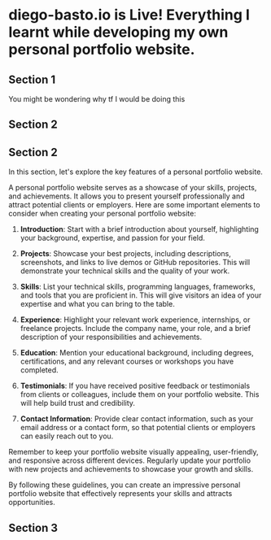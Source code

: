 # diego-basto.io is Live! Everything I learnt while developing my own personal portfolio website. 

## Section 1
You might be wondering why tf I would be doing this

## Section 2
## Section 2
In this section, let's explore the key features of a personal portfolio website.

A personal portfolio website serves as a showcase of your skills, projects, and achievements. It allows you to present yourself professionally and attract potential clients or employers. Here are some important elements to consider when creating your personal portfolio website:

1. **Introduction**: Start with a brief introduction about yourself, highlighting your background, expertise, and passion for your field.

2. **Projects**: Showcase your best projects, including descriptions, screenshots, and links to live demos or GitHub repositories. This will demonstrate your technical skills and the quality of your work.

3. **Skills**: List your technical skills, programming languages, frameworks, and tools that you are proficient in. This will give visitors an idea of your expertise and what you can bring to the table.

4. **Experience**: Highlight your relevant work experience, internships, or freelance projects. Include the company name, your role, and a brief description of your responsibilities and achievements.

5. **Education**: Mention your educational background, including degrees, certifications, and any relevant courses or workshops you have completed.

6. **Testimonials**: If you have received positive feedback or testimonials from clients or colleagues, include them on your portfolio website. This will help build trust and credibility.

7. **Contact Information**: Provide clear contact information, such as your email address or a contact form, so that potential clients or employers can easily reach out to you.

Remember to keep your portfolio website visually appealing, user-friendly, and responsive across different devices. Regularly update your portfolio with new projects and achievements to showcase your growth and skills.

By following these guidelines, you can create an impressive personal portfolio website that effectively represents your skills and attracts opportunities.

## Section 3